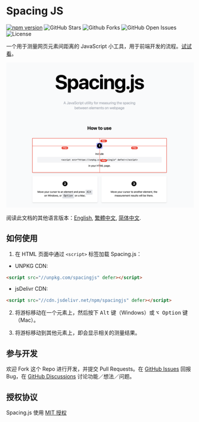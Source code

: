 # Spacing JS

[![npm version](https://img.shields.io/npm/v/spacingjs.svg)](https://www.npmjs.com/package/@stevenlei/spacingjs)
![GitHub Stars](https://img.shields.io/github/stars/stevenlei/spacingjs)
![Github Forks](https://img.shields.io/github/forks/stevenlei/spacingjs)
![GitHub Open Issues](https://img.shields.io/github/issues/stevenlei/spacingjs)
![License](https://img.shields.io/github/license/stevenlei/spacingjs)

一个用于测量网页元素间距离的 JavaScript 小工具，用于前端开发的流程。[试试看](https://spacingjs.com)。

![](screenshot.png)

阅读此文档的其他语言版本：[English](README.md), [繁體中文](README.zh-Hant.md), [简体中文](README.zh-Hans.md).

## 如何使用

1. 在 HTML 页面中通过 `<script>` 标签加载 Spacing.js：
  - UNPKG CDN:
  ```html
  <script src="//unpkg.com/spacingjs" defer></script>
  ```
  - jsDelivr CDN:
  ```html
  <script src="//cdn.jsdelivr.net/npm/spacingjs" defer></script>
  ```

2. 将游标移动在一个元素上，然后按下 <kbd>Alt</kbd> 键（Windows）或 <kbd>⌥ Option</kbd> 键（Mac）。

3. 将游标移动到其他元素上，即会显示相关的测量结果。

## 参与开发

欢迎 Fork 这个 Repo 进行开发，并提交 Pull Requests。在 [GitHub Issues](https://github.com/stevenlei/spacingjs/issues) 回报 Bug，在 [GitHub Discussions](https://github.com/stevenlei/spacingjs/discussions) 讨论功能／想法／问题。

## 授权协议

Spacing.js 使用 [MIT 授权](LICENSE)